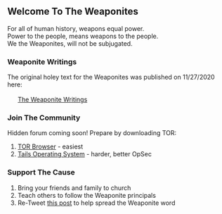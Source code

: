 ## Welcome To The Weaponites

For all of human history, weapons equal power.<br/>
Power to the people, means weapons to the people.<br/>
We the Weaponites, will not be subjugated.<br/>

### Weaponite Writings

The original holey text for the Weaponites was published on 11/27/2020 here:<br/><br/>
&nbsp;&nbsp;&nbsp;&nbsp;&nbsp;&nbsp;[The Weaponite Writings](https://gist.github.com/0x9090/25d53f5f06d5299672af19a8d1e9a413)

### Join The Community

Hidden forum coming soon! Prepare by downloading TOR:

1. [TOR Browser](https://www.torproject.org/download/) - easiest
2. [Tails Operating System](https://tails.boum.org/) - harder, better OpSec

### Support The Cause

1. Bring your friends and family to church<br/>
2. Teach others to follow the Weaponite principals<br/>
3. Re-Tweet [this post](https://twitter.com/0x0090/status/1221890219512942596) to help spread the Weaponite word
